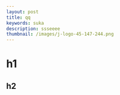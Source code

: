 ```yaml
---
layout: post
title: qq
keywords: suka
description: ssseeee
thumbnail: /images/j-logo-45-147-244.png
---
```

# h1
## h2
